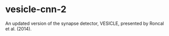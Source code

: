 # vesicle-cnn-2
An updated version of the synapse detector, VESICLE, presented by Roncal et al. (2014).
